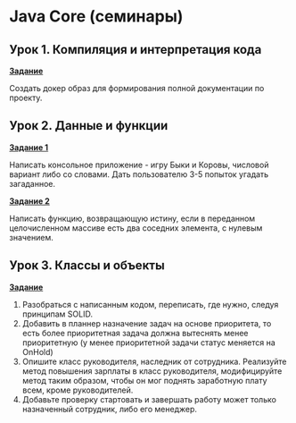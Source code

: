 # Java Core (семинары)

## Урок 1. Компиляция и интерпретация кода

**[Задание](https://github.com/ivvi04/JavaCore/blob/master/Dockerfile)**

Создать докер образ для формирования полной документации по проекту.

## Урок 2. Данные и функции

**[Задание 1](https://github.com/ivvi04/JavaCore/blob/master/src/main/java/ru/lakeevda/lesson2/Task1.java)**

Написать консольное приложение - игру Быки и Коровы, числовой вариант либо со словами. Дать пользователю 3-5 попыток угадать загаданное.

**[Задание 2](https://github.com/ivvi04/JavaCore/blob/master/src/main/java/ru/lakeevda/lesson2/Task2.java)**

Написать функцию, возвращающую истину, если в переданном целочисленном массиве есть два соседних элемента, с нулевым значением.

## Урок 3. Классы и объекты

**[Задание](https://github.com/ivvi04/JavaCore/blob/master/src/main/java/ru/lakeevda/lesson3/homework)**

1. Разобраться с написанным кодом, переписать, где нужно, следуя принципам SOLID.
2. Добавить в планнер назначение задач на основе приоритета, то есть более приоритетная задача должна вытеснять менее приоритетную (у менее приоритетной задачи статус меняется на OnHold)
3. Опишите класс руководителя, наследник от сотрудника. Реализуйте метод повышения зарплаты в класс руководителя, модифицируйте метод таким образом, чтобы он мог поднять заработную плату всем, кроме руководителей.
4. Добавьте проверку стартовать и завершать работу может только назначенный сотрудник, либо его менеджер.